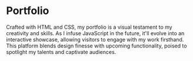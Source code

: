 # Portfolio
Crafted with HTML and CSS, my portfolio is a visual testament to my creativity and skills. As I infuse JavaScript in the future, it'll evolve into an interactive showcase, allowing visitors to engage with my work firsthand. This platform blends design finesse with upcoming functionality, poised to spotlight my talents and captivate audiences.
